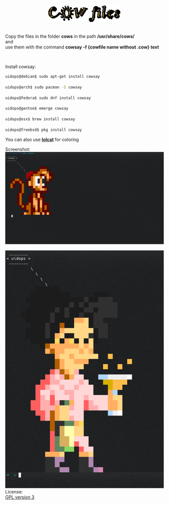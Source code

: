 
<br />
<div align="center">
	<img src="https://github.com/siruidops/cowfiles/raw/master/img/a.gif">
</div>
<br />

Copy the files in the folder **cows** in the path **/usr/share/cows/** <br /> and <br /> use them with the command **cowsay -f {cowfile name without .cow} text**

</br>

Install cowsay:

```bash
uidops@debian$ sudo apt-get install cowsay

uidops@arch$ sudo pacman -S cowsay

uidops@fedora$ sudo dnf install cowsay

uidops@gentoo$ emerge cowsay

uidops@osx$ brew install cowsay

uidops@freebsd$ pkg install cowsay
```

You can also use <a href="https://github.com/busyloop/lolcat"><b>lolcat</b></a> for coloring <br />

Screenshot:
	<br /><img src="https://github.com/siruidops/cowfiles/raw/master/img/a.png"><br />
	<br /><img src="https://github.com/siruidops/cowfiles/raw/master/img/b.png"><br />
License:
	<br /><a href="https://raw.githubusercontent.com/siruidops/cowfiles/master/LICENSE">GPL version 3</a>









